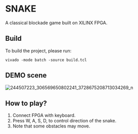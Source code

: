# SNAKE
A classical blockade game built on XILINX FPGA.
## Build
To build the project, please run:
```
vivado -mode batch -source build.tcl
```

## DEMO scene

![244507223_306569650802241_3728675208713034269_n](https://user-images.githubusercontent.com/81437040/136649172-469e1a35-a69b-4c68-82c0-2f76ba21fdcf.jpg)

## How to play?
1. Connect FPGA with keyboard.
2. Press W, A, S, D, to control direction of the snake. 
3. Note that some obstacles may move.
